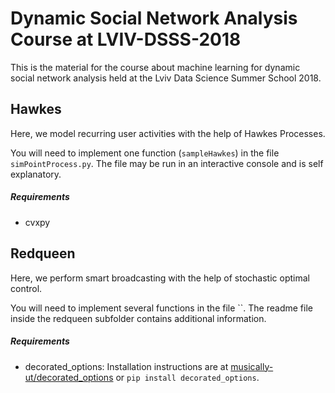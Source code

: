 # Dynamic Social Network Analysis Course at LVIV-DSSS-2018 

This is the material for the course about machine learning for dynamic
social network analysis held at the Lviv Data Science Summer School 2018.

## Hawkes

Here, we model recurring user activities with the help of Hawkes Processes.

You will need to implement one function (`sampleHawkes`) in the file `simPointProcess.py`. 
The file may be run in an interactive console and is self explanatory.

##### Requirements

  - cvxpy

## Redqueen

Here, we perform smart broadcasting with the help of stochastic optimal
control.

You will need to implement several functions in the file ``. The readme file
inside the redqueen subfolder contains additional information.

##### Requirements

   - decorated_options: Installation instructions are at [musically-ut/decorated_options](https://github.com/musically-ut/decorated_options) or `pip install decorated_options`.